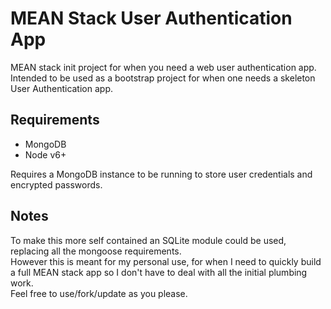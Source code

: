 # MEAN Stack User Authentication App
MEAN stack init project for when you need a web user authentication app.  
Intended to be used as a bootstrap project for when one needs a skeleton User Authentication app.  

## Requirements
+ MongoDB
+ Node v6+

Requires a MongoDB instance to be running to store user credentials and encrypted passwords.  

## Notes
To make this more self contained an SQLite module could be used, replacing all the mongoose requirements.  
However this is meant for my personal use, for when I need to quickly build a full MEAN stack app so I don't have to deal with all the initial plumbing work.  
Feel free to use/fork/update as you please.
